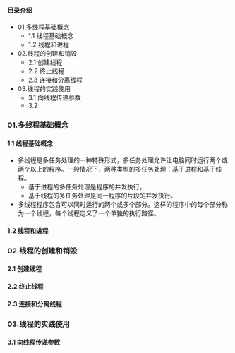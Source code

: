 #### 目录介绍
- 01.多线程基础概念
    - 1.1 线程基础概念
    - 1.2 线程和进程
- 02.线程的创建和销毁
    - 2.1 创建线程
    - 2.2 终止线程
    - 2.3 连接和分离线程
- 03.线程的实践使用
    - 3.1 向线程传递参数
    - 3.2 




### 01.多线程基础概念
#### 1.1 线程基础概念
- 多线程是多任务处理的一种特殊形式，多任务处理允许让电脑同时运行两个或两个以上的程序。一般情况下，两种类型的多任务处理：基于进程和基于线程。
    - 基于进程的多任务处理是程序的并发执行。
    - 基于线程的多任务处理是同一程序的片段的并发执行。
- 多线程程序包含可以同时运行的两个或多个部分。这样的程序中的每个部分称为一个线程，每个线程定义了一个单独的执行路径。


#### 1.2 线程和进程



### 02.线程的创建和销毁
#### 2.1 创建线程




#### 2.2 终止线程


#### 2.3 连接和分离线程




### 03.线程的实践使用
#### 3.1 向线程传递参数
















